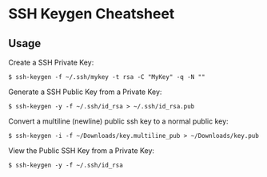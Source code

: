 # SSH Keygen Cheatsheet

## Usage

Create a SSH Private Key:

```
$ ssh-keygen -f ~/.ssh/mykey -t rsa -C "MyKey" -q -N ""
```

Generate a SSH Public Key from a Private Key:

```
$ ssh-keygen -y -f ~/.ssh/id_rsa > ~/.ssh/id_rsa.pub
```

Convert a multiline (newline) public ssh key to a normal public key:

```
$ ssh-keygen -i -f ~/Downloads/key.multiline_pub > ~/Downloads/key.pub
```

View the Public SSH Key from a Private Key:

```
$ ssh-keygen -y -f ~/.ssh/id_rsa
```
